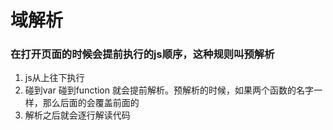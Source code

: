 # 域解析
###  在打开页面的时候会提前执行的js顺序，这种规则叫预解析  
1. js从上往下执行  
2. 碰到var 碰到function 就会提前解析。预解析的时候，如果两个函数的名字一样，那么后面的会覆盖前面的  
3. 解析之后就会逐行解读代码